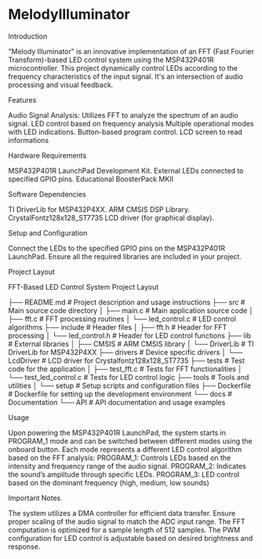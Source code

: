 # MelodyIlluminator

Introduction

"Melody Illuminator" is an innovative implementation of an FFT (Fast Fourier Transform)-based LED control system using the MSP432P401R microcontroller. This project dynamically control LEDs according to the frequency characteristics of the input signal. It's an intersection of audio processing and visual feedback.

Features

Audio Signal Analysis: Utilizes FFT to analyze the spectrum of an audio signal.
LED control based on frequency analysis
Multiple operational modes with LED indications.
Button-based program control.
LCD screen to read informations

Hardware Requirements

MSP432P401R LaunchPad Development Kit.
External LEDs connected to specified GPIO pins.
Educational BoosterPack MKII

Software Dependencies

TI DriverLib for MSP432P4XX.
ARM CMSIS DSP Library.
CrystalFontz128x128_ST7735 LCD driver (for graphical display).

Setup and Configuration

Connect the LEDs to the specified GPIO pins on the MSP432P401R LaunchPad.
Ensure all the required libraries are included in your project.

Project Layout

FFT-Based LED Control System Project Layout

├── README.md                 # Project description and usage instructions
├── src                       # Main source code directory
│   ├── main.c                # Main application source code
│   ├── fft.c                 # FFT processing routines
│   └── led_control.c         # LED control algorithms
├── include                   # Header files
│   ├── fft.h                 # Header for FFT processing
│   └── led_control.h         # Header for LED control functions
├── lib                       # External libraries
│   ├── CMSIS                 # ARM CMSIS library
│   └── DriverLib             # TI DriverLib for MSP432P4XX
├── drivers                   # Device specific drivers
│   └── LcdDriver             # LCD driver for Crystalfontz128x128_ST7735
├── tests                     # Test code for the application
│   ├── test_fft.c            # Tests for FFT functionalities
│   └── test_led_control.c    # Tests for LED control logic
├── tools                     # Tools and utilities
│   └── setup                 # Setup scripts and configuration files
├── Dockerfile                # Dockerfile for setting up the development environment
└── docs                      # Documentation
    └── API                   # API documentation and usage examples

Usage

Upon powering the MSP432P401R LaunchPad, the system starts in PROGRAM_1 mode and can be switched between different modes using the onboard button. Each mode represents a different LED control algorithm based on the FFT analysis:
PROGRAM_1: Controls LEDs based on the intensity and frequency range of the audio signal.
PROGRAM_2: Indicates the sound’s amplitude through specific LEDs.
PROGRAM_3: LED control based on the dominant frequency (high, medium, low sounds)

Important Notes

The system utilizes a DMA controller for efficient data transfer.
Ensure proper scaling of the audio signal to match the ADC input range.
The FFT computation is optimized for a sample length of 512 samples.
The PWM configuration for LED control is adjustable based on desired brightness and response.

